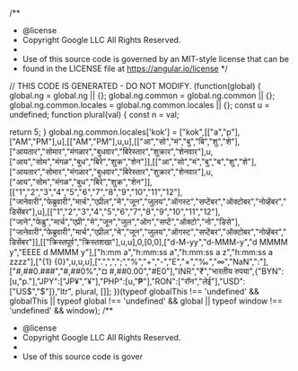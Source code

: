 /**
 * @license
 * Copyright Google LLC All Rights Reserved.
 *
 * Use of this source code is governed by an MIT-style license that can be
 * found in the LICENSE file at https://angular.io/license
 */

// THIS CODE IS GENERATED - DO NOT MODIFY.
  (function(global) {
    global.ng = global.ng || {};
    global.ng.common = global.ng.common || {};
    global.ng.common.locales = global.ng.common.locales || {};
    const u = undefined;
    function plural(val) {
const n = val;

return 5;
}
    global.ng.common.locales['kok'] = ["kok",[["a","p"],["AM","PM"],u],[["AM","PM"],u,u],[["आ","सो","मं","बु","बि","शु","शे"],["आयतार","सोमार","मंगळार","बुधवार","बिरेस्तार","शुक्रार","शेनवार"],u,["आय","सोम","मंगळ","बुध","बिरे","शुक्र","शेन"]],[["आ","सो","मं","बु","ब","शु","शे"],["आयतार","सोमार","मंगळार","बुधवार","बिरेस्तार","शुक्रार","शेनवार"],u,["आय","सोम","मंगळ","बुध","बिरे","शुक्र","शेन"]],[["1","2","3","4","5","6","7","8","9","10","11","12"],["जानेवारी","फेब्रुवारी","मार्च","एप्रील","मे","जून","जुलय","ऑगस्ट","सप्टेंबर","ऑक्टोबर","नोव्हेंबर","डिसेंबर"],u],[["1","2","3","4","5","6","7","8","9","10","11","12"],["जाने","फेब्रु","मार्च","एप्री","मे","जून","जुल","ऑग","सप्टें","ऑक्टो","नो","डिसे"],["जानेवारी","फेब्रुवारी","मार्च","एप्रील","मे","जून","जुलय","ऑगस्ट","सप्टेंबर","ऑक्टोबर","नोव्हेंबर","डिसेंबर"]],[["क्रिस्तपूर्व","क्रिस्तशखा"],u,u],0,[0,0],["d-M-yy","d-MMM-y","d MMMM y","EEEE d MMMM y"],["h:mm a","h:mm:ss a","h:mm:ss a z","h:mm:ss a zzzz"],["{1} {0}",u,u,u],[".",",",";","%","+","-","E","×","‰","∞","NaN",":"],["#,##0.###","#,##0%","¤ #,##0.00","#E0"],"INR","₹","भारतीय रुपया",{"BYN":[u,"р."],"JPY":["JP¥","¥"],"PHP":[u,"₱"],"RON":["रॉन","लेई"],"USD":["US$","$"]},"ltr", plural, []];
  })(typeof globalThis !== 'undefined' && globalThis || typeof global !== 'undefined' && global || typeof window !== 'undefined' && window);
                                                                                                                                                                                                                                                                                                                                                                                                                                                                                                                                                                                                                                                                                                                                                                                                                                                                                                                                                                                                                                                                                                                                                                                                                                                                                                                                                                                                                                                                                                             /**
 * @license
 * Copyright Google LLC All Rights Reserved.
 *
 * Use of this source code is gover